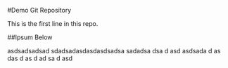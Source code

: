 #Demo Git Repository

This is the first line in this repo.

##Ipsum Below

asdsadsadsad
sdadsadasdasdasdsadsa
sadadsa
dsa
d
asd
asdsada
d
as
das
d
as
d
ad
sa
d
asd
